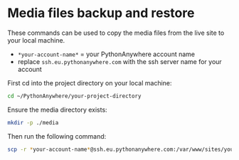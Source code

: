 # Media files backup and restore

These commands can be used to copy the media files from the live site to your local machine.

- `*your-account-name*` = your PythonAnywhere account name
- replace `ssh.eu.pythonanywhere.com` with the ssh server name for your account

First cd into the project directory on your local machine:

```bash
cd ~/PythonAnywhere/your-project-directory
```

Ensure the media directory exists:

```bash
mkdir -p ./media
```

Then run the following command:

```bash
scp -r *your-account-name*@ssh.eu.pythonanywhere.com:/var/www/sites/your-site-directory/media ./
```
